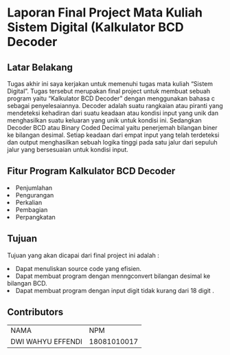 <h1>Laporan Final Project Mata Kuliah Sistem Digital (Kalkulator BCD Decoder</h1>

<h2>Latar Belakang</h2>
<p>
	Tugas akhir ini saya kerjakan untuk memenuhi tugas mata kuliah “Sistem Digital”. Tugas tersebut merupakan final project untuk membuat sebuah program yaitu “Kalkulator BCD Decoder” dengan menggunakan bahasa c sebagai penyelesaiannya. Decoder adalah suatu rangkaian atau piranti yang mendeteksi kehadiran dari suatu keadaan atau kondisi input yang unik dan menghasilkan suatu keluaran yang unik untuk kondisi ini. Sedangkan Decoder BCD atau Binary Coded Decimal yaitu penerjemah bilangan biner ke bilangan desimal. Setiap keadaan dari empat input yang telah terdeteksi dan output menghasilkan sebuah logika tinggi pada satu jalur dari sepuluh jalur yang bersesuaian untuk kondisi input.
</p>

<h2>Fitur Program Kalkulator BCD Decoder</h2>
<p>
  <li>Penjumlahan</li>
  <li>Pengurangan</li>
  <li>Perkalian</li>
  <li>Pembagian</li>
  <li>Perpangkatan</li>
</p>


<h2>Tujuan</h2>
<p>Tujuan yang akan dicapai dari final project ini adalah :	</p>
	<li>Dapat menuliskan source code yang efisien.</li>
	<li>Dapat membuat program dengan menngconvert bilangan desimal ke bilangan BCD.</li>
	<li>Dapat membuat program dengan input digit tidak kurang dari 18 digit .</li>

<h2>Contributors</h2>
  <table boder="1">
        <tr>
		<td>NAMA</td>
		<td>NPM</td>	
        </tr>
        <tr>
		<td>DWI WAHYU EFFENDI</td>
		<td>18081010017</td>
        </tr>
    </table>
